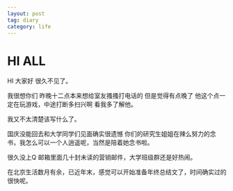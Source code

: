 ```yaml
---
layout: post
tag: diary
category: life
---
```


HI ALL
=====

HI 大家好 很久不见了。

我很想你们 昨晚十二点本来想给室友搔搔打电话的 但是觉得有点晚了 他这个点一定在玩游戏，中途打断多扫兴啊 看我多了解他。

我又不太清楚该写什么了。

国庆没能回去和大学同学们见面确实很遗憾 你们的研究生姐姐在辣么努力的念书，我怎么可以一个人逍遥呢，当然是陪着她念书啦。

很久没上Q 邮箱里面几十封未读的营销邮件，大学班级群还是好热闹。

在北京生活数月有余，已近年末，感觉可以开始准备年终总结文了，时间确实过的很快呢。

